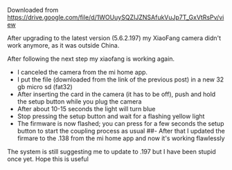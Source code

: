 Downloaded from https://drive.google.com/file/d/1WOUuySQZIJZNSAfukVuJp7T_GxVtRsPv/view

After upgrading to the latest version (5.6.2.197) my XiaoFang camera didn't work anymore, as it was outside China.

After following the next step my xiaofang is working again. 

- I canceled the camera from the mi home app.
- I put the file (downloaded from the link of the previous post) in a new 32 gb micro sd (fat32)
- After inserting the card in the camera (it has to be off), push and hold the setup button while you plug the camera
- After about 10-15 seconds the light will turn blue
- Stop pressing the setup button and wait for a flashing yellow light
- The firmware is now flashed; you can press for a few seconds the setup button to start the coupling process as usual
##- After that I updated the firmare to the .138 from the mi home app and now it's working flawlessly

The system is still suggesting me to update to .197 but I have been stupid once yet.
Hope this is useful
